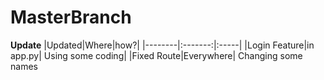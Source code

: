 # MasterBranch
__Update__ 
|Updated|Where|how?|
|--------|:-------:|:-----|
|Login Feature|in app.py| Using some coding|
|Fixed Route|Everywhere| Changing some names

